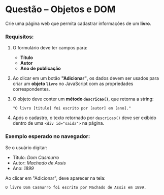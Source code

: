 # Questão – Objetos e DOM

Crie uma página web que permita cadastrar informações de um **livro**.

### Requisitos:

1. O formulário deve ter campos para:

   * **Título**
   * **Autor**
   * **Ano de publicação**

2. Ao clicar em um botão **"Adicionar"**, os dados devem ser usados para criar um **objeto `livro`** no JavaScript com as propriedades correspondentes.

3. O objeto deve conter um **método `descricao()`**, que retorna a string:

   ```
   "O livro [titulo] foi escrito por [autor] em [ano]."
   ```

4. Após o cadastro, o texto retornado por `descricao()` deve ser exibido dentro de uma `<div id="saida">` na página.

### Exemplo esperado no navegador:

Se o usuário digitar:

* Título: *Dom Casmurro*
* Autor: *Machado de Assis*
* Ano: *1899*

Ao clicar em "Adicionar", deve aparecer na tela:

```
O livro Dom Casmurro foi escrito por Machado de Assis em 1899.
```